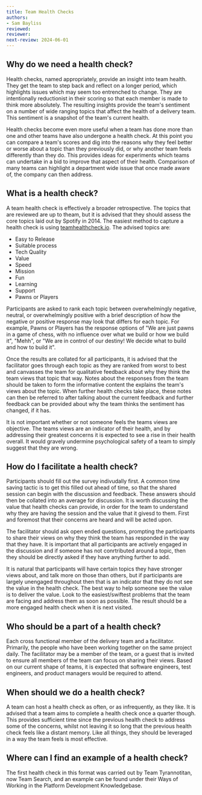 ```yaml
---
title: Team Health Checks
authors: 
- Sam Bayliss
reviewed: 
reviewer:
next-review: 2024-06-01
---
```


## Why do we need a health check?

Health checks, named appropriately, provide an insight into team health. They get the team to step back and reflect on a longer period, which highlights issues which may seem too entrenched to change. They are intentionally reductionist in their scoring so that each member is made to think more absolutely. The resulting insights provide the team's sentiment on a number of wide ranging topics that affect the health of a delivery team. This sentiment is a snapshot of the team's current health. 

Health checks become even more useful when a team has done more than one and other teams have also undergone a health check. At this point you can compare a team's scores and dig into the reasons why they feel better or worse about a topic than they previously did, or why another team feels differently than they do. This provides ideas for experiments which teams can undertake in a bid to improve that aspect of their health. Comparison of many teams can highlight a department wide issue that once made aware of, the company can then address.

## What is a health check?

A team health check is effectively a broader retrospective. The topics that are reviewed are up to theam, but it is advised that they should assess the core topics laid out by Spotify in 2014. The easiest method to capture a health check is using [teamhealthcheck.io](https://teamhealthcheck.io/). The advised topics are:

- Easy to Release
- Suitable process
- Tech Quality
- Value
- Speed
- Mission
- Fun
- Learning
- Support
- Pawns or Players

Participants are asked to rank each topic between overwhelmingly negative, neutral, or overwhelmingly positive with a brief description of how the negative or positive response may look that differs for each topic. For example, Pawns or Players has the response options of "We are just pawns in a game of chess, with no influence over what we build or how we build it", "Mehh", or "We are in control of our destiny! We decide what to build and how to build it".

Once the results are collated for all participants, it is advised that the facilitator goes through each topic as they are ranked from worst to best and canvasses the team for qualitative feedback about why they think the team views that topic that way. Notes about the responses from the team should be taken to form the informative content the explains the team's views about the topic. When further health checks take place, these notes can then be referred to after talking about the current feedback and further feedback can be provided about why the team thinks the sentiment has changed, if it has.

It is not important whether or not someone feels the teams views are objective. The teams views are an indicator of their health, and by addressing their greatest concerns it is expected to see a rise in their health overall. It would gravely undermine psychological safety of a team to simply suggest that they are wrong.

## How do I facilitate a health check?

Participants should fill out the survey indivudally first. A common time saving tactic is to get this filled out ahead of time, so that the shared session can begin with the discussion and feedback. These answers should then be collated into an average for discussion. It is worth discussing the value that health checks can provide, in order for the team to understand why they are having the session and the value that it givesd to them. First and foremost that their concerns are heard and will be acted upon. 

The facilitator should ask open ended questions, prompting the participants to share their views on why they think the team has responded in the way that they have. It is important that all participants are actively engaged in the discussion and if someone has not conrtributed around a topic, then they should be directly asked if they have anything further to add. 

It is natural that participants will have certain topics they have stronger views about, and talk more on those than others, but if participants are largely unengaged throughout then that is an indicator that they do not see the value in the health check. The best way to help someone see the value is to deliver the value. Look to the easiest/swiftest problems that the team are facing and address them as soon as possible. The result should be a more engaged health check when it is next visited.

## Who should be a part of a health check?

Each cross functional member of the delivery team and a facilitator. Primarily, the people who have been working together on the same project daily. The facilitator may be a member of the team, or a guest that is invited to ensure all members of the team can focus on sharing their views. Based on our current shape of teams, it is expected that software engineers, test engineers, and product managers would be required to attend.

## When should we do a health check?

A team can host a health check as often, or as infrequently, as they like. It is advised that a team aims to complete a health check once a quarter though. This provides sufficient time since the previous health check to address some of the concerns, whilst not leaving it so long that the previous health check feels like a distant memory. Like all things, they should be leveraged in a way the team feels is most effective.

## Where can I find an example of a health check?

The first health check in this format was carried out by Team Tyrannotitan, now Team Search, and an example can be found under their Ways of Working in the Platform Development Knowledgebase.